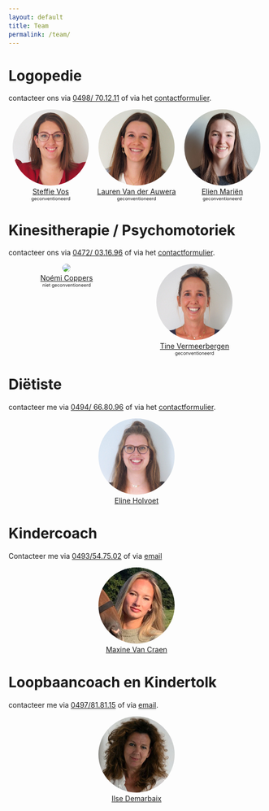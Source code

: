 ```yaml
---
layout: default
title: Team
permalink: /team/
---
```

# Logopedie

contacteer ons via <a href="tel:+32498701211" itemprop="telephone">0498/ 70.12.11</a> of via het [contactformulier](/contact.html).


<div style="display: flex;
            flex-wrap: wrap;
            justify-content:space-around;
            ">

<div style="text-align: center;">
    <a href="{{ site.baseurl }}/logopedie/steffie_vos.html">
    <img src="/assets/img/Steffie_SQm.jpg" style="border-radius: 50%;"><br>
    <div style="text-align: center;">Steffie Vos</div></a> 
    <div style="text-align: center;font-size:xx-small;">geconventioneerd</div>
</div>
<div style="text-align: center;">
    <a href="{{ site.baseurl }}/logopedie/Lauren_Van_der_Auwera.html">
    <img src="/assets/img/Lauren_SQm.jpg" style="border-radius: 50%;"><br>
    <div style="text-align: center;">Lauren Van der Auwera</div></a> 
    <div style="text-align: center;font-size:xx-small;">geconventioneerd</div>
</div>
<div style="text-align: center;">
    <a href="{{ site.baseurl }}/logopedie/elien_marien.html">
    <img src="/assets/img/Elien_SQm.jpg" style="border-radius: 50%;;"><br>
    <div style="text-align: center;">Elien Mariën</div></a> 
    <div style="text-align: center;font-size:xx-small;">geconventioneerd</div>
</div>

</div>

# Kinesitherapie / Psychomotoriek

contacteer ons via <a href="tel:+32472031696" itemprop="telephone">0472/ 03.16.96</a> of via het [contactformulier](/contact.html).

<div style="display: flex;
            flex-wrap: wrap;
            justify-content:space-around;
            ">

<div style="text-align: center;">
    <a href="{{ site.baseurl }}/kinesitherapie/noemi_coppers">
    <img src="/assets/img/Noémi_SQm.jpg" style="border-radius: 50%;"><br>
    <div style="text-align: center;">Noémi Coppers</div></a> 
    <div style="text-align: center;font-size:xx-small;">niet geconventioneerd</div>
</div>
<div style="text-align: center;">
    <a href="{{ site.baseurl }}/kinesitherapie/tine_vermeerbergen">
    <img src="/assets/img/Tine_SQm.jpg" style="border-radius: 50%;"><br>
    <div style="text-align: center;">Tine Vermeerbergen</div></a>  
    <div style="text-align: center;font-size:xx-small;">geconventioneerd</div>
</div>
</div>

# Diëtiste

contacteer me via  <a href="tel:+32494668096" itemprop="telephone">0494/ 66.80.96</a> of via het [contactformulier](/contact.html). 
  
<div style="display: flex;
        flex-wrap: wrap;
        justify-content:space-around;
        ">

<div style="text-align: center;">
    <a href="{{ site.baseurl }}/dietiek/eline_holvoet.html">
    <img src="/assets/img/Eline_SQm.jpg" style="border-radius: 50%;"><br>
    <div style="text-align: center;">Eline Holvoet</div></a> 
</div>
</div>


# Kindercoach

Contacteer me via <a href="tel:+32493547502" itemprop="telephone">0493/54.75.02</a> of via <a href="mailto:maxinevancraen@gmail.com" itemprop="email">email</a>  
 
<div style="display: flex;
        flex-wrap: wrap;
        justify-content:space-around;
        ">

<div style="text-align: center;">
    <a href="{{ site.baseurl }}/kindercoach/maxine_van_craen.html">
    <img src="/assets/img/Maxine_SQm.jpg" style="border-radius: 50%;"><br>
    <div style="text-align: center;">Maxine Van Craen</div></a> 
</div>
</div>


# Loopbaancoach en Kindertolk 

contacteer me via <a href="tel:+32497818115" itemprop="telephone">0497/81.81.15</a> of via <a href="mailto:demarbaix.ilse@telenet.be" itemprop="email">email</a>.

<div style="display: flex;
        flex-wrap: wrap;
        justify-content:space-around;
        ">

<div style="text-align: center;">
    <a href="{{ site.baseurl }}/loopbaancoach_kindertolk/ilse_demarbaix.html">
    <img src="/assets/img/Ilse_SQm.jpg" style="border-radius: 50%;"><br>
    <div style="text-align: center;">Ilse Demarbaix</div></a> 
</div>
</div>

